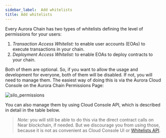 ```yaml
---
sidebar_label: 	Add whitelists
title: Add whitelists
---
```


Every Aurora Chain has two types of whitelists defining the level of permissions for your users:

1. *Transaction Access Whitelist:* to enable user accounts (EOAs) to execute transactions in your chain.
2. *Deployment Access Whitelist:* to enable EOAs to deploy contracts to your chain.

Both of them are optional. So, if you want to allow the usage and development for everyone, both of them will be disabled. If not, you will need to manage them.
The easiest way of doing this is via the Aurora Cloud Console on the Aurora Chain Permissions Page:

![silo_permissions](/img/silo_permissions.png)

You can also manage them by using Cloud Console API, which is described in detail in the table below.

>*Note:* you will still be able to do this via the direct contract calls on Near blockchain, if needed. But we discourage you from using those,
because it is not as convenient as Cloud Console UI or [Whitelists API](/launch-chain/reference/whitelists-api).
